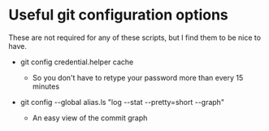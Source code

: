 # Useful git configuration options

These are not required for any of these scripts, but I find them to be nice to have.

 *  git config credential.helper cache
    - So you don't have to retype your password more than every 15 minutes

 *  git config --global alias.ls "log --stat --pretty=short --graph"
    - An easy view of the commit graph
